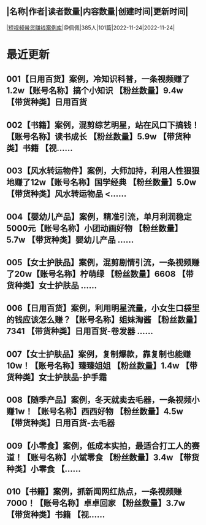 |名称|作者|读者数量|内容数量|创建时间|更新时间|
---
|[短视频带货赚钱案例库](https://xiaobot.net/p/ppdmn?refer=0b133df9-27dc-423b-8101-639049001c13)|@佩佩|385人|101篇|2022-11-24|2022-11-24|

# 最近更新
## 001【日用百货】案例，冷知识科普，一条视频赚了1.2w【账号名称】搞个小知识 【粉丝数量】9.4w 【带货种类】日用百货 
## 002【书籍】案例，混剪综艺明星，站在风口下搞钱！【账号名称】读书成长 【粉丝数量】5.9w 【带货种类】书籍 【视......
## 003【风水转运物件】案例，大师加持，利用人性狠狠地赚了12w【账号名称】国学经典 【粉丝数量】5.0w 【带货种类】风水转运物品 <......
## 004【婴幼儿产品】案例，精准引流，单月利润稳定5000元【账号名称】小团动画好物 【粉丝数量】5.7w 【带货种类】婴幼儿产品 ......
## 005【女士护肤品】案例，混剪剧情引流，一条视频赚了20w【账号名称】柠萌绿 【粉丝数量】6608 【带货种类】女士护肤品 ......
## 006【日用百货】案例，利用明星流量，小女生口袋里的钱应该怎么赚？【账号名称】姐妹淘酱 【粉丝数量】7341 【带货种类】日用百货-卷发器 ......
## 007【女士护肤品】案例，复制爆款，靠复制也能赚10w！【账号名称】臻臻姐姐 【粉丝数量】1.4w 【带货种类】女士护肤品-护手霜 
## 008【随季产品】案例，冬天就卖去毛器，一条视频小赚1w！【账号名称】西西好物 【粉丝数量】4.5w 【带货种类】日用百货-去毛器 
## 009【小零食】案例，低成本实拍，最适合打工人的赛道！【账号名称】小斌零食 【粉丝数量】3.4w 【带货种类】小零食 【......
## 010【书籍】案例，抓新闻网红热点，一条视频赚7000！【账号名称】卓卓回家 【粉丝数量】3.7w 【带货种类】书籍 【视......

